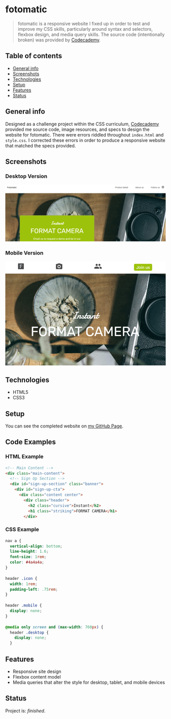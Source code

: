 # fotomatic
> fotomatic is a responsive website I fixed up in order to test and improve my CSS skills, particularly around syntax and selectors, flexbox design, and media query skills. The source code (intentionally broken) was provided by [Codecademy](https://www.codecademy.com).

## Table of contents
* [General info](#general-info)
* [Screenshots](#screenshots)
* [Technologies](#technologies)
* [Setup](#setup)
* [Features](#features)
* [Status](#status)

## General info
Designed as a challenge project within the CSS curriculum, [Codecademy](https://www.codecademy.com) provided me source code, image resources, and specs to design the website for fotomatic. There were errors riddled throughout `index.html` and `style.css`. I corrected these errors in order to produce a responsive website that matched the specs provided.

## Screenshots
### Desktop Version
![Desktop Version](./resources/images/fotomatic_banner.png)
### Mobile Version
![Mobile Version](./resources/images/fotomatic_mobile.png)

## Technologies
* HTML5
* CSS3

## Setup
You can see the completed website on [my GitHub Page](https://taylorrhowell.github.io/fotomatic).

## Code Examples
### HTML Example
```html
<!-- Main Content -->
<div class="main-content">
  <!-- Sign Up Section -->
  <div id="sign-up-section" class="banner">
    <div id="sign-up-cta">
      <div class="content center">
        <div class="header">
          <h2 class="cursive">Instant</h2>
          <h1 class="striking">FORMAT CAMERA</h1>
        </div>
```
### CSS Example
```css
nav a {
  vertical-align: bottom;
  line-height: 1.6;
  font-size: 1rem;
  color: #4a4a4a;
}

header .icon {
  width: 1rem;
  padding-left: .75rem;
}

header .mobile {
  display: none;
}

@media only screen and (max-width: 760px) {
  header .desktop {
    display: none;
  }
```

## Features
* Responsive site design
* Flexbox content model
* Media queries that alter the style for desktop, tablet, and mobile devices

## Status
Project is: _finished_.